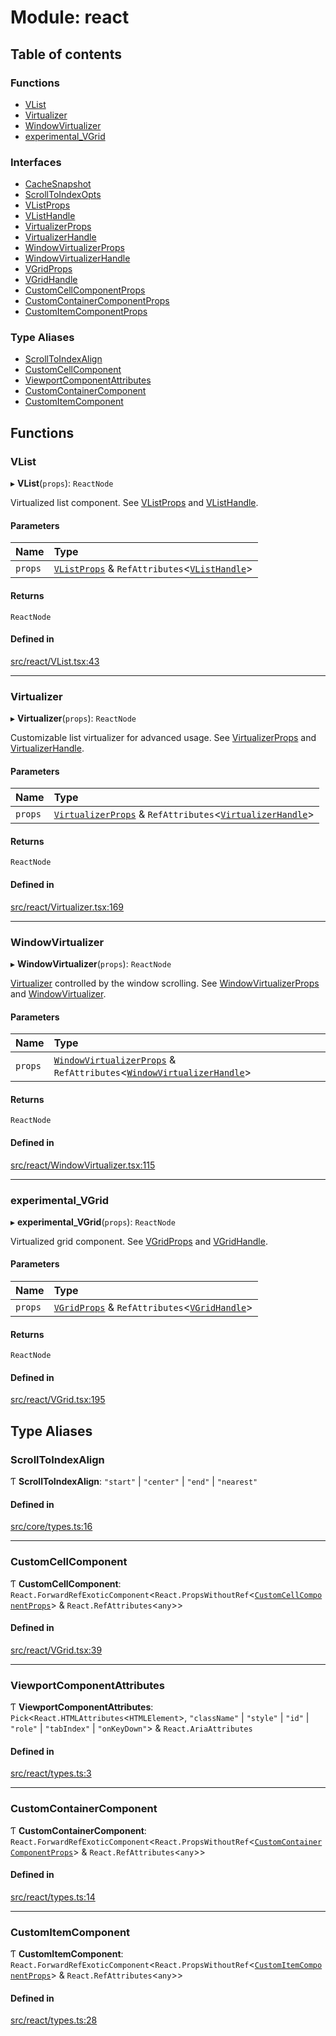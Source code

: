 # Module: react

## Table of contents

### Functions

- [VList](react.md#vlist)
- [Virtualizer](react.md#virtualizer)
- [WindowVirtualizer](react.md#windowvirtualizer)
- [experimental\_VGrid](react.md#experimental_vgrid)

### Interfaces

- [CacheSnapshot](../interfaces/react.CacheSnapshot.md)
- [ScrollToIndexOpts](../interfaces/react.ScrollToIndexOpts.md)
- [VListProps](../interfaces/react.VListProps.md)
- [VListHandle](../interfaces/react.VListHandle.md)
- [VirtualizerProps](../interfaces/react.VirtualizerProps.md)
- [VirtualizerHandle](../interfaces/react.VirtualizerHandle.md)
- [WindowVirtualizerProps](../interfaces/react.WindowVirtualizerProps.md)
- [WindowVirtualizerHandle](../interfaces/react.WindowVirtualizerHandle.md)
- [VGridProps](../interfaces/react.VGridProps.md)
- [VGridHandle](../interfaces/react.VGridHandle.md)
- [CustomCellComponentProps](../interfaces/react.CustomCellComponentProps.md)
- [CustomContainerComponentProps](../interfaces/react.CustomContainerComponentProps.md)
- [CustomItemComponentProps](../interfaces/react.CustomItemComponentProps.md)

### Type Aliases

- [ScrollToIndexAlign](react.md#scrolltoindexalign)
- [CustomCellComponent](react.md#customcellcomponent)
- [ViewportComponentAttributes](react.md#viewportcomponentattributes)
- [CustomContainerComponent](react.md#customcontainercomponent)
- [CustomItemComponent](react.md#customitemcomponent)

## Functions

### VList

▸ **VList**(`props`): `ReactNode`

Virtualized list component. See [VListProps](../interfaces/react.VListProps.md) and [VListHandle](../interfaces/react.VListHandle.md).

#### Parameters

| Name | Type |
| :------ | :------ |
| `props` | [`VListProps`](../interfaces/react.VListProps.md) & `RefAttributes`\<[`VListHandle`](../interfaces/react.VListHandle.md)\> |

#### Returns

`ReactNode`

#### Defined in

[src/react/VList.tsx:43](https://github.com/inokawa/virtua/blob/b44a9200/src/react/VList.tsx#L43)

___

### Virtualizer

▸ **Virtualizer**(`props`): `ReactNode`

Customizable list virtualizer for advanced usage. See [VirtualizerProps](../interfaces/react.VirtualizerProps.md) and [VirtualizerHandle](../interfaces/react.VirtualizerHandle.md).

#### Parameters

| Name | Type |
| :------ | :------ |
| `props` | [`VirtualizerProps`](../interfaces/react.VirtualizerProps.md) & `RefAttributes`\<[`VirtualizerHandle`](../interfaces/react.VirtualizerHandle.md)\> |

#### Returns

`ReactNode`

#### Defined in

[src/react/Virtualizer.tsx:169](https://github.com/inokawa/virtua/blob/b44a9200/src/react/Virtualizer.tsx#L169)

___

### WindowVirtualizer

▸ **WindowVirtualizer**(`props`): `ReactNode`

[Virtualizer](react.md#virtualizer) controlled by the window scrolling. See [WindowVirtualizerProps](../interfaces/react.WindowVirtualizerProps.md) and [WindowVirtualizer](react.md#windowvirtualizer).

#### Parameters

| Name | Type |
| :------ | :------ |
| `props` | [`WindowVirtualizerProps`](../interfaces/react.WindowVirtualizerProps.md) & `RefAttributes`\<[`WindowVirtualizerHandle`](../interfaces/react.WindowVirtualizerHandle.md)\> |

#### Returns

`ReactNode`

#### Defined in

[src/react/WindowVirtualizer.tsx:115](https://github.com/inokawa/virtua/blob/b44a9200/src/react/WindowVirtualizer.tsx#L115)

___

### experimental\_VGrid

▸ **experimental_VGrid**(`props`): `ReactNode`

Virtualized grid component. See [VGridProps](../interfaces/react.VGridProps.md) and [VGridHandle](../interfaces/react.VGridHandle.md).

#### Parameters

| Name | Type |
| :------ | :------ |
| `props` | [`VGridProps`](../interfaces/react.VGridProps.md) & `RefAttributes`\<[`VGridHandle`](../interfaces/react.VGridHandle.md)\> |

#### Returns

`ReactNode`

#### Defined in

[src/react/VGrid.tsx:195](https://github.com/inokawa/virtua/blob/b44a9200/src/react/VGrid.tsx#L195)

## Type Aliases

### ScrollToIndexAlign

Ƭ **ScrollToIndexAlign**: ``"start"`` \| ``"center"`` \| ``"end"`` \| ``"nearest"``

#### Defined in

[src/core/types.ts:16](https://github.com/inokawa/virtua/blob/b44a9200/src/core/types.ts#L16)

___

### CustomCellComponent

Ƭ **CustomCellComponent**: `React.ForwardRefExoticComponent`\<`React.PropsWithoutRef`\<[`CustomCellComponentProps`](../interfaces/react.CustomCellComponentProps.md)\> & `React.RefAttributes`\<`any`\>\>

#### Defined in

[src/react/VGrid.tsx:39](https://github.com/inokawa/virtua/blob/b44a9200/src/react/VGrid.tsx#L39)

___

### ViewportComponentAttributes

Ƭ **ViewportComponentAttributes**: `Pick`\<`React.HTMLAttributes`\<`HTMLElement`\>, ``"className"`` \| ``"style"`` \| ``"id"`` \| ``"role"`` \| ``"tabIndex"`` \| ``"onKeyDown"``\> & `React.AriaAttributes`

#### Defined in

[src/react/types.ts:3](https://github.com/inokawa/virtua/blob/b44a9200/src/react/types.ts#L3)

___

### CustomContainerComponent

Ƭ **CustomContainerComponent**: `React.ForwardRefExoticComponent`\<`React.PropsWithoutRef`\<[`CustomContainerComponentProps`](../interfaces/react.CustomContainerComponentProps.md)\> & `React.RefAttributes`\<`any`\>\>

#### Defined in

[src/react/types.ts:14](https://github.com/inokawa/virtua/blob/b44a9200/src/react/types.ts#L14)

___

### CustomItemComponent

Ƭ **CustomItemComponent**: `React.ForwardRefExoticComponent`\<`React.PropsWithoutRef`\<[`CustomItemComponentProps`](../interfaces/react.CustomItemComponentProps.md)\> & `React.RefAttributes`\<`any`\>\>

#### Defined in

[src/react/types.ts:28](https://github.com/inokawa/virtua/blob/b44a9200/src/react/types.ts#L28)
